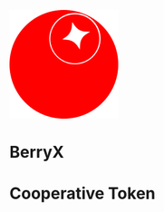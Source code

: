 ![Иллюстрация к проекту](https://github.com/Filinomus/BerryX/blob/master/berryx.png)
# BerryX
<h1>Cooperative Token</h1>
